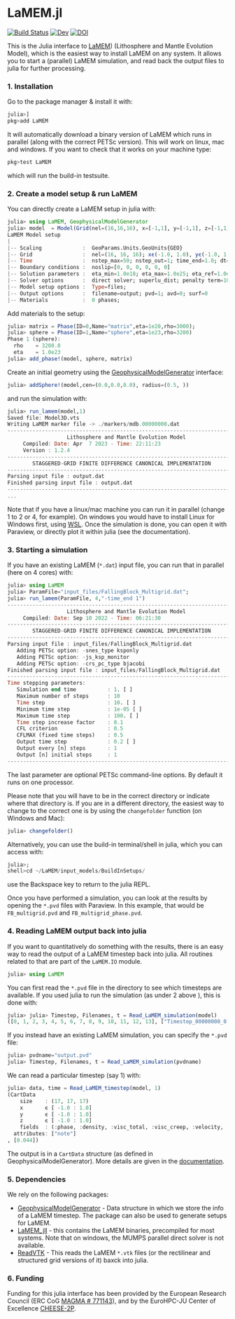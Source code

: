 # LaMEM.jl
[![Build Status](https://github.com/JuliaGeodynamics/LaMEM.jl/workflows/CI/badge.svg)](https://github.com/JuliaGeodynamics/LaMEM.jl/actions)
[![Dev](https://img.shields.io/badge/docs-dev-blue.svg)](https://juliageodynamics.github.io/LaMEM.jl/dev/)
[![DOI](https://zenodo.org/badge/531427568.svg)](https://zenodo.org/doi/10.5281/zenodo.10211627)

This is the Julia interface to [LaMEM](https://github.com/UniMainzGeo/LaMEM/)) (Lithosphere and Mantle Evolution Model), which is the easiest way to install LaMEM on any system. It allows you to start a (parallel) LaMEM simulation, and read back the output files to julia for further processing.

### 1. Installation
Go to the package manager & install it with:
```julia
julia>]
pkg>add LaMEM
```
It will automatically download a binary version of LaMEM which runs in parallel (along with the correct PETSc version). This will work on linux, mac and windows.
If you want to check that it works on your machine type:
```julia
pkg>test LaMEM
```
which will run the build-in testsuite.

### 2. Create a model setup & run LaMEM
You can directly create a LaMEM setup in julia with: 
```Julia
julia> using LaMEM, GeophysicalModelGenerator
julia> model  = Model(Grid(nel=(16,16,16), x=[-1,1], y=[-1,1], z=[-1,1]))
LaMEM Model setup
|
|-- Scaling             :  GeoParams.Units.GeoUnits{GEO}
|-- Grid                :  nel=(16, 16, 16); xϵ(-1.0, 1.0), yϵ(-1.0, 1.0), zϵ(-1.0, 1.0) 
|-- Time                :  nstep_max=50; nstep_out=1; time_end=1.0; dt=0.05
|-- Boundary conditions :  noslip=[0, 0, 0, 0, 0, 0]
|-- Solution parameters :  eta_min=1.0e18; eta_max=1.0e25; eta_ref=1.0e20; act_temp_diff=0
|-- Solver options      :  direct solver; superlu_dist; penalty term=10000.0
|-- Model setup options :  Type=files; 
|-- Output options      :  filename=output; pvd=1; avd=0; surf=0
|-- Materials           :  0 phases; 
```
Add materials to the setup:
```Julia
julia> matrix = Phase(ID=0,Name="matrix",eta=1e20,rho=3000);
julia> sphere = Phase(ID=1,Name="sphere",eta=1e23,rho=3200)
Phase 1 (sphere): 
  rho    = 3200.0 
  eta    = 1.0e23 
julia> add_phase!(model, sphere, matrix)
```

Create an initial geometry using the [GeophysicalModelGenerator](https://github.com/JuliaGeodynamics/GeophysicalModelGenerator.jl/tree/main) interface:
```Julia
julia> addSphere!(model,cen=(0.0,0.0,0.0), radius=(0.5, ))
```
and run the simulation with:
```julia
julia> run_lamem(model,1)
Saved file: Model3D.vts
Writing LaMEM marker file -> ./markers/mdb.00000000.dat
-------------------------------------------------------------------------- 
                   Lithosphere and Mantle Evolution Model                   
     Compiled: Date: Apr  7 2023 - Time: 22:11:23           
     Version : 1.2.4 
-------------------------------------------------------------------------- 
        STAGGERED-GRID FINITE DIFFERENCE CANONICAL IMPLEMENTATION           
-------------------------------------------------------------------------- 
Parsing input file : output.dat 
Finished parsing input file : output.dat 
--------------------------------------------------------------------------
...
```
Note that if you have a linux/mac machine you can run it in parallel (change 1 to 2 or 4, for example). On windows you would have to install Linux for Windows first, using [WSL](https://learn.microsoft.com/en-us/windows/wsl/install).
Once the simulation is done, you can open it with Paraview, or directly plot it within julia (see the documentation).


### 3. Starting a simulation
If you have an existing LaMEM (`*.dat`) input file, you can run that in parallel (here on 4 cores) with:
```julia
julia> using LaMEM
julia> ParamFile="input_files/FallingBlock_Multigrid.dat";
julia> run_lamem(ParamFile, 4,"-time_end 1")
-------------------------------------------------------------------------- 
                   Lithosphere and Mantle Evolution Model                   
     Compiled: Date: Sep 10 2022 - Time: 06:21:30           
-------------------------------------------------------------------------- 
        STAGGERED-GRID FINITE DIFFERENCE CANONICAL IMPLEMENTATION           
-------------------------------------------------------------------------- 
Parsing input file : input_files/FallingBlock_Multigrid.dat 
   Adding PETSc option: -snes_type ksponly
   Adding PETSc option: -js_ksp_monitor
   Adding PETSc option: -crs_pc_type bjacobi
Finished parsing input file : input_files/FallingBlock_Multigrid.dat 
--------------------------------------------------------------------------
Time stepping parameters:
   Simulation end time          : 1. [ ] 
   Maximum number of steps      : 10 
   Time step                    : 10. [ ] 
   Minimum time step            : 1e-05 [ ] 
   Maximum time step            : 100. [ ] 
   Time step increase factor    : 0.1 
   CFL criterion                : 0.5 
   CFLMAX (fixed time steps)    : 0.5 
   Output time step             : 0.2 [ ] 
   Output every [n] steps       : 1 
   Output [n] initial steps     : 1 
--------------------------------------------------------------------------
```
The last parameter are optional PETSc command-line options. By default it runs on one processor.

Please note that you will have to be in the correct directory or indicate where that directory is. If you are in a different directory, the easiest way to change to the correct one is by using the `changefolder` function (on Windows and Mac):
```julia
julia> changefolder()
```

Alternatively, you can use the build-in terminal/shell in julia, which you can access with:
```julia
julia>;
shell>cd ~/LaMEM/input_models/BuildInSetups/
```
use the Backspace key to return to the julia REPL.


Once you have performed a simulation, you can look at the results by opening the `*.pvd` files with Paraview. In this example, that would be `FB_multigrid.pvd` and `FB_multigrid_phase.pvd`.

### 4. Reading LaMEM output back into julia
If you want to quantitatively do something with the results, there is an easy way to read the output of a LaMEM timestep back into julia. All routines related to that are part of the `LaMEM.IO` module.

```julia
julia> using LaMEM
```
You can first read the `*.pvd` file in the directory to see which timesteps are available. If you used julia to run the simulation (as under 2 above ), this is done with:
```julia
julia> julia> Timestep, Filenames, t = Read_LaMEM_simulation(model)
([0, 1, 2, 3, 4, 5, 6, 7, 8, 9, 10, 11, 12, 13], ["Timestep_00000000_0.00000000e+00/output.pvtr", "Timestep_00000001_4.40000000e-02/output.pvtr", "Timestep_00000002_9.24000000e-02/output.pvtr", "Timestep_00000003_1.45640000e-01/output.pvtr", "Timestep_00000004_2.04204000e-01/output.pvtr", "Timestep_00000005_2.68624400e-01/output.pvtr", "Timestep_00000006_3.39486840e-01/output.pvtr", "Timestep_00000007_4.17435524e-01/output.pvtr", "Timestep_00000008_5.03179076e-01/output.pvtr", "Timestep_00000009_5.97496984e-01/output.pvtr", "Timestep_00000010_7.01246682e-01/output.pvtr", "Timestep_00000011_8.15371351e-01/output.pvtr", "Timestep_00000012_9.40908486e-01/output.pvtr", "Timestep_00000013_1.07899933e+00/output.pvtr"], [0.0, 0.044, 0.0924, 0.14564, 0.204204, 0.2686244, 0.3394868, 0.4174355, 0.5031791, 0.597497, 0.7012467, 0.8153714, 0.9409085, 1.078999])
```

If you instead have an existing LaMEM simulation, you can specify the `*.pvd` file:
```julia
julia> pvdname="output.pvd"
julia> Timestep, Filenames, t = Read_LaMEM_simulation(pvdname)
```

We can read a particular timestep (say 1) with:
```julia
julia> data, time = Read_LaMEM_timestep(model, 1)
(CartData 
    size    : (17, 17, 17)
    x       ϵ [ -1.0 : 1.0]
    y       ϵ [ -1.0 : 1.0]
    z       ϵ [ -1.0 : 1.0]
    fields  : (:phase, :density, :visc_total, :visc_creep, :velocity, :pressure, :temperature, :j2_dev_stress, :j2_strain_rate)
  attributes: ["note"]
, [0.044])
```
The output is in a `CartData` structure (as defined in GeophysicalModelGenerator).
More details are given in the [documentation](https://juliageodynamics.github.io/LaMEM.jl/dev/).

### 5. Dependencies
We rely on the following packages:
- [GeophysicalModelGenerator](https://github.com/JuliaGeodynamics/GeophysicalModelGenerator.jl) - Data structure in which we store the info of a LaMEM timestep. The package can also be used to generate setups for LaMEM.
- [LaMEM_jll](https://github.com/JuliaRegistries/General/tree/master/L/LaMEM_jll) - this contains the LaMEM binaries, precompiled for most systems. Note that on windows, the MUMPS parallel direct solver is not available.
- [ReadVTK](https://github.com/JuliaVTK/ReadVTK.jl) - This reads the LaMEM `*.vtk` files (or the rectilinear and structured grid versions of it)  baxck into julia.


### 6. Funding
Funding for this julia interface has been provided by the European Research Council (ERC CoG [MAGMA # 771143](https://www.google.com/url?sa=t&rct=j&q=&esrc=s&source=web&cd=&ved=2ahUKEwi8rN_Iy7SEAxX8SfEDHfd3AzkQFnoECB4QAQ&url=https%3A%2F%2Fcordis.europa.eu%2Fproject%2Fid%2F771143&usg=AOvVaw1G1LUjR9t9KtX6pcE2ozr2&opi=89978449)), and by the EuroHPC-JU Center of Excellence [CHEESE-2P](https://cheese2.eu).